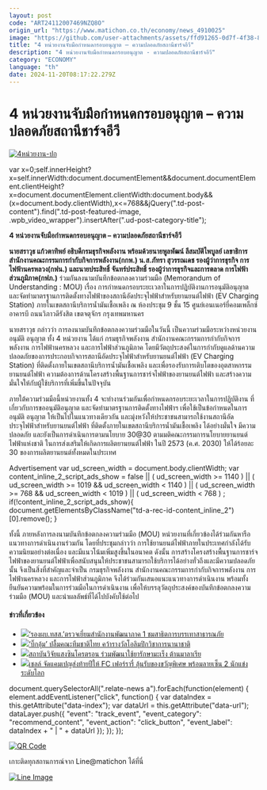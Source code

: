 ```yaml
---
layout: post
code: "ART24112007469NZQ8O"
origin_url: "https://www.matichon.co.th/economy/news_4910025"
image: "https://github.com/user-attachments/assets/ffd91265-0d7f-4f38-8ff0-364e4ae5b2c6"
title: "4 หน่วยงานจับมือกำหนดกรอบอนุญาต – ความปลอดภัยสถานีชาร์จอีวี"
description: "4 หน่วยงานจับมือกำหนดกรอบอนุญาต - ความปลอดภัยสถานีชาร์จอีวี"
category: "ECONOMY"
language: "th"
date: 2024-11-20T08:17:22.279Z
---
```


# 4 หน่วยงานจับมือกำหนดกรอบอนุญาต – ความปลอดภัยสถานีชาร์จอีวี

[![](https://www.matichon.co.th/wp-content/uploads/2024/11/4หน่วยงาน-ปก.jpg "4หน่วยงาน-ปก")](https://www.matichon.co.th/wp-content/uploads/2024/11/4หน่วยงาน-ปก.jpg)

var x=0;self.innerHeight?x=self.innerWidth:document.documentElement&&document.documentElement.clientHeight?x=document.documentElement.clientWidth:document.body&&(x=document.body.clientWidth),x<=768&&jQuery(".td-post-content").find(".td-post-featured-image, .wpb\_video\_wrapper").insertAfter(".ud-post-category-title");

**4 หน่วยงานจับมือกำหนดกรอบอนุญาต – ความปลอดภัยสถานีชาร์จอีวี**

**นายสราวุธ แก้วตาทิพย์ อธิบดีกรมธุรกิจพลังงาน พร้อมด้วยนายพูลพัฒน์ ลีสมบัติไพบูลย์ เลขาธิการสำนักงานคณะกรรมการกำกับกิจการพลังงาน(กกพ.) น.ส.ภัทรา สุวรรณเดช รองผู้ว่าการธุรกิจ การไฟฟ้านครหลวง(กฟน.) และนายประสิทธิ์ จันทร์ประสิทธิ์ รองผู้ว่าการธุรกิจและการตลาด การไฟฟ้าส่วนภูมิภาค(กฟภ.)** ร่วมกันลงนามบันทึกข้อตกลงความร่วมมือ (Memorandum of Understanding : MOU) เรื่อง การกำหนดกรอบระยะเวลาในการปฏิบัติงานการอนุมัติอนุญาต และจัดทำมาตรฐานการติดตั้งทางไฟฟ้าของสถานีอัดประจุไฟฟ้าสำหรับยานยนต์ไฟฟ้า (EV Charging Station) ภายในเขตสถานีบริการน้ำมันเชื้อเพลิง ณ ห้องประชุม 9 ชั้น 15 ศูนย์เอนเนอร์ยี่คอมเพล็กซ์ อาคารบี ถนนวิภาวดีรังสิต เขตจตุจักร กรุงเทพมหานคร

นายสราวุธ กล่าวว่า การลงนามบันทึกข้อตกลงความร่วมมือในวันนี้ เป็นความร่วมมือระหว่างหน่วยงานอนุมัติ อนุญาต ทั้ง 4 หน่วยงาน ได้แก่ กรมธุรกิจพลังงาน สำนักงานคณะกรรมการกำกับกิจการพลังงาน การไฟฟ้านครหลวง และการไฟฟ้าส่วนภูมิภาค โดยมีวัตถุประสงค์ในการกำกับดูแลด้านความปลอดภัยของการประกอบกิจการสถานีอัดประจุไฟฟ้าสำหรับยานยนต์ไฟฟ้า (EV Charging Station) ที่ติดตั้งภายในเขตสถานีบริการน้ำมันเชื้อเพลิง และเพื่อรองรับการเติบโตของอุตสาหกรรมยานยนต์ไฟฟ้า ความต้องการด้านโครงสร้างพื้นฐานการชาร์จไฟฟ้าของยานยนต์ไฟฟ้า และสร้างความมั่นใจให้กับผู้ใช้บริการที่เพิ่มขึ้นในปัจจุบัน

ภายใต้ความร่วมมือนี้หน่วยงานทั้ง 4 จะทำงานร่วมกันเพื่อกำหนดกรอบระยะเวลาในการปฏิบัติงาน ที่เกี่ยวกับการขออนุมัติอนุญาต และจัดทำมาตรฐานการติดตั้งทางไฟฟ้าฯ เพื่อใช้เป็นข้อกำหนดในการอนุมัติ อนุญาต ให้เป็นไปในแนวทางเดียวกัน และมุ่งหวังให้ประชาชนสามารถใช้งานสถานีอัดประจุไฟฟ้าสำหรับยานยนต์ไฟฟ้า ที่ติดตั้งภายในเขตสถานีบริการน้ำมันเชื้อเพลิง ได้อย่างมั่นใจ มีความปลอดภัย และยังเป็นการดำเนินการตามนโยบาย 30@30 ตามมติคณะกรรมการนโยบายยานยนต์ไฟฟ้าแห่งชาติ ในการส่งเสริมให้เกิดการผลิตยานยนต์ไฟฟ้า ในปี 2573 (ค.ศ. 2030) ให้ได้ร้อยละ 30 ของการผลิตยานยนต์ทั้งหมดในประเทศ

Advertisement var ud\_screen\_width = document.body.clientWidth; var content\_inline\_2\_script\_ads\_show = false || ( ud\_screen\_width >= 1140 ) || ( ud\_screen\_width >= 1019 && ud\_screen\_width < 1140 ) || ( ud\_screen\_width >= 768 && ud\_screen\_width < 1019 ) || ( ud\_screen\_width < 768 ) ; if(!content\_inline\_2\_script\_ads\_show){ document.getElementsByClassName("td-a-rec-id-content\_inline\_2")\[0\].remove(); }

ทั้งนี้ ภายหลังการลงนามบันทึกข้อตกลงความร่วมมือ (MOU) หน่วยงานที่เกี่ยวข้องได้ร่วมกันหารือแนวทางการดำเนินงานร่วมกัน โดยที่ประชุมกล่าวว่า การใช้ยานยนต์ไฟฟ้าภายในประเทศกำลังได้รับความนิยมอย่างต่อเนื่อง และมีแนวโน้มเพิ่มสูงขึ้นในอนาคต ดังนั้น การสร้างโครงสร้างพื้นฐานการชาร์จไฟฟ้าของยานยนต์ไฟฟ้าเพื่อสนับสนุนให้ประชาชนสามารถใช้บริการได้อย่างทั่วถึงและมีความปลอดภัยนั้น จึงเป็นสิ่งที่สำคัญและจำเป็น กรมธุรกิจพลังงาน สำนักงานคณะกรรมการกำกับกิจการพลังงาน การไฟฟ้านครหลวง และการไฟฟ้าส่วนภูมิภาค จึงได้ร่วมกันเสนอแนะแนวทางการดำเนินงาน พร้อมทั้งยืนยันความพร้อมในการร่วมมือในการดำเนินงาน เพื่อให้บรรลุวัตถุประสงค์ของบันทึกข้อตกลงความร่วมมือ (MOU) และนำผลลัพธ์ที่ได้ไปบังคับใช้ต่อไป

#### ข่าวที่เกี่ยวข้อง

*   [![](https://www.matichon.co.th/wp-content/uploads/2024/11/S__5521411_0.jpg)‘รองผบ.ทสส.’ตรวจเยี่ยมสำนักงานพัฒนาภาค 1 ชมสาธิตการบรรเทาสาธารณภัย](https://www.matichon.co.th/news-monitor/news_4910041) 
*   [![](https://www.matichon.co.th/wp-content/uploads/2024/11/6-28.jpg)‘บิ๊กอุ้ม’ ปลื้มคณะทีมชาติไทย คว้ารางวัลโอลิมปิกวิชาการนานาชาติ](https://www.matichon.co.th/education/news_4910029)
*   [![](https://www.matichon.co.th/wp-content/uploads/2024/11/72811.jpg)สถาบันวิจัยแสงซินโครตรอน ร่วมพัฒนาใช้ยารักษามะเร็ง ต้านมาลาเรีย](https://www.matichon.co.th/local/news_4910027)
*   [![](https://www.matichon.co.th/wp-content/uploads/2024/11/01-170.jpg)เชลล์ จัดแคมเปญส่งท้ายปีให้ FC เฟอร์รารี่ ลุ้นรับของขวัญพิเศษ พร้อมลายเซ็น 2 นักแข่งระดับโลก](https://www.matichon.co.th/publicize/news_4909968)

document.querySelectorAll(".relate-news a").forEach(function(element) { element.addEventListener("click", function() { var dataIndex = this.getAttribute("data-index"); var dataUrl = this.getAttribute("data-url"); dataLayer.push({ "event": "track\_event", "event\_category": "recommend\_content", "event\_action": "click\_button", "event\_label": dataIndex + " | " + dataUrl }); }); });

[![QR Code](https://www.matichon.co.th/wp-content/uploads/2023/07/wob1371z.jpg)](https://lin.ee/ht0nDxX)

เกาะติดทุกสถานการณ์จาก Line@matichon ได้ที่นี่

[![Line Image](https://www.matichon.co.th/wp-content/uploads/2023/07/th.png)](https://lin.ee/ht0nDxX)